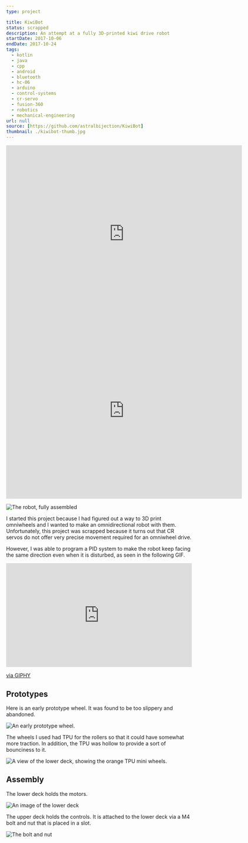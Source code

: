 ```yaml
---
type: project

title: KiwiBot
status: scrapped
description: An attempt at a fully 3D-printed kiwi drive robot
startDate: 2017-10-06
endDate: 2017-10-24
tags:
  - kotlin
  - java
  - cpp
  - android
  - bluetooth
  - hc-06
  - arduino
  - control-systems
  - cr-servo
  - fusion-360
  - robotics
  - mechanical-engineering
url: null
source: [https://github.com/astralbijection/KiwiBot]
thumbnail: ./kiwibot-thumb.jpg
---
```


<iframe src="https://myhub.autodesk360.com/ue28d9dcb/shares/public/SH56a43QTfd62c1cd968eb1efe20e185a001?mode=embed" width="640" height="480" allowfullscreen="true" webkitallowfullscreen="true" mozallowfullscreen="true"  frameborder="0"></iframe>

<iframe src="https://myhub.autodesk360.com/ue28d9dcb/shares/public/SH56a43QTfd62c1cd968deeb555105c15399?mode=embed" width="640" height="480" allowfullscreen="true" webkitallowfullscreen="true" mozallowfullscreen="true"  frameborder="0"></iframe>

![The robot, fully assembled](./kiwibot-raw.jpg)

I started this project because I had figured out a way to 3D print omniwheels
and I wanted to make an omnidirectional robot with them. Unfortunately, this
project was scrapped because it turns out that CR servos do not offer very
precise movement required for an omniwheel drive.

However, I was able to program a PID system to make the robot keep facing the
same direction even when it is disturbed, as seen in the following GIF.

<div style="width:100%;height:0;padding-bottom:56%;position:relative;"><iframe src="https://giphy.com/embed/Js2rsqtkQ4EMXftQDa" width="100%" height="100%" style="position:absolute" frameBorder="0" class="giphy-embed" allowFullScreen></iframe></div><p><a href="https://giphy.com/gifs/Js2rsqtkQ4EMXftQDa">via GIPHY</a></p>

## Prototypes

Here is an early prototype wheel. It was found to be too slippery and abandoned.

![An early prototype wheel.](./wheel-proto1.jpg)

The wheels I used had TPU for the rollers so that it could have somewhat more
traction. In addition, the TPU was hollow to provide a sort of bounciness to it.

![A view of the lower deck, showing the orange TPU mini wheels.](./lower-deck-assembled.jpg)

## Assembly

The lower deck holds the motors.

![An image of the lower deck](./lower-deck.jpg)

The upper deck holds the controls. It is attached to the lower deck via a M4
bolt and nut that is placed in a slot.

![The bolt and nut](./bolt-assembly-detail.jpg)
